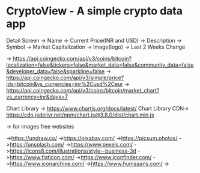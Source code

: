 # CryptoView - A simple crypto data app

Detail Screen
-> Name
-> Current Price(INR and USD)
-> Description
-> Symbol
-> Market Capitalization
-> Image(logo)
-> Last 2 Weeks Change

-> https://api.coingecko.com/api/v3/coins/bitcoin?localization=false&tickers=false&market_data=false&community_data=false&developer_data=false&sparkline=false
-> https://api.coingecko.com/api/v3/simple/price?ids=bitcoin&vs_currencies=inr%2Cusd%2Ceur
-> https://api.coingecko.com/api/v3/coins/bitcoin/market_chart?vs_currency=inr&days=7

Chart Library -> https://www.chartjs.org/docs/latest/
Chart Library CDN-> https://cdn.jsdelivr.net/npm/chart.js@3.8.0/dist/chart.min.js


-> for images free websites

->https://undraw.co/
->https://pixabay.com/
->https://picsum.photos/
->https://unsplash.com/
->https://www.pexels.com/
->https://icons8.com/illustrations/style--business-3d
->https://www.flaticon.com/
->https://www.iconfinder.com/
->https://www.iconarchive.com/
->https://www.humaaans.com/
->

